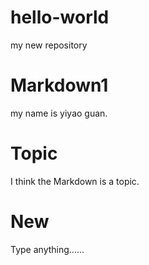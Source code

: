 # hello-world
my new repository
# Markdown1
my name is yiyao guan.
# Topic
I think the Markdown is a topic.
# New
Type anything......
